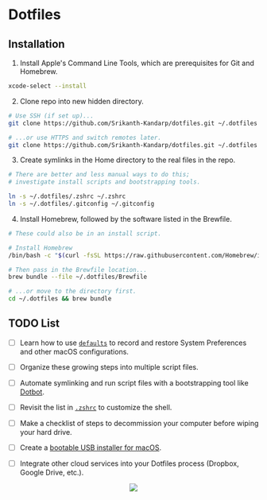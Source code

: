# Dotfiles

## <b> Installation </b> 
1. Install Apple's Command Line Tools, which are prerequisites for Git and Homebrew.

```zsh
xcode-select --install
```


2. Clone repo into new hidden directory.

```zsh
# Use SSH (if set up)...
git clone https://github.com/Srikanth-Kandarp/dotfiles.git ~/.dotfiles

# ...or use HTTPS and switch remotes later.
git clone https://github.com/Srikanth-Kandarp/dotfiles.git ~/.dotfiles
```


3. Create symlinks in the Home directory to the real files in the repo.

```zsh
# There are better and less manual ways to do this;
# investigate install scripts and bootstrapping tools.

ln -s ~/.dotfiles/.zshrc ~/.zshrc
ln -s ~/.dotfiles/.gitconfig ~/.gitconfig
```


4. Install Homebrew, followed by the software listed in the Brewfile.

```zsh
# These could also be in an install script.

# Install Homebrew
/bin/bash -c "$(curl -fsSL https://raw.githubusercontent.com/Homebrew/install/HEAD/install.sh)"

# Then pass in the Brewfile location...
brew bundle --file ~/.dotfiles/Brewfile

# ...or move to the directory first.
cd ~/.dotfiles && brew bundle
```


## TODO List

- [ ] Learn how to use [`defaults`](https://macos-defaults.com/#%F0%9F%99%8B-what-s-a-defaults-command) to record and restore System Preferences and other macOS configurations.

- [ ] Organize these growing steps into multiple script files.

- [ ] Automate symlinking and run script files with a bootstrapping tool like [Dotbot](https://github.com/anishathalye/dotbot).

- [ ] Revisit the list in [`.zshrc`](.zshrc) to customize the shell.

- [ ] Make a checklist of steps to decommission your computer before wiping your hard drive.

- [ ] Create a [bootable USB installer for macOS](https://support.apple.com/en-us/HT201372).

- [ ] Integrate other cloud services into your Dotfiles process (Dropbox, Google Drive, etc.).

<p align="center">
   <image src='https://user-images.githubusercontent.com/48326585/125160588-67a55100-e19b-11eb-8c27-e9a225f23ceb.jpeg'>
</p>
	
